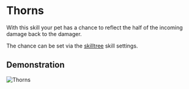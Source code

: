 # Thorns

With this skill your pet has a chance to reflect the half of the incoming damage back to the damager.

The chance can be set via the [skilltree](https://github.com/xXKeyleXx/MyPet-Wiki/tree/07680434e1278c970819d5e9518888598106688b/pages/skills/skilltrees/README.md) skill settings.

## Demonstration

![Thorns](https://github.com/xXKeyleXx/MyPet-Wiki/tree/07680434e1278c970819d5e9518888598106688b/wiki/images/skills/thorns.gif)

